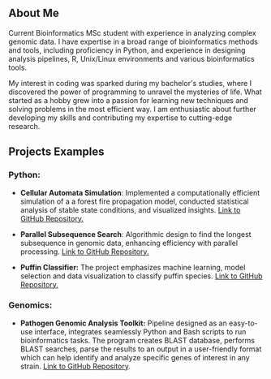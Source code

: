 ## About Me
Current Bioinformatics MSc student with experience in analyzing complex genomic data. I have expertise in a broad range of bioinformatics methods and tools, including proficiency in Python, and experience in designing analysis pipelines, R, Unix/Linux environments and various bioinformatics tools.  
  
My interest in coding was sparked during my bachelor's studies, where I discovered the power of programming to unravel the mysteries of life. What started as a hobby grew into a passion for learning new techniques and solving problems in the most efficient way. I am enthusiastic about further developing my skills and contributing my expertise to cutting-edge research.


## Projects Examples

### Python:
* **Cellular Automata Simulation**: Implemented a computationally efficient simulation of a a forest fire propagation model, conducted statistical analysis of stable state conditions, and visualized insights. [Link to GitHub Repository.](https://github.com/sapir-mardan/CellularAutomataFireModel)
  
* **Parallel Subsequence Search**: Algorithmic design to find the longest subsequence in genomic data, enhancing efficiency with parallel processing. [Link to GitHub Repository.](https://github.com/sapir-mardan/ParallelSubSearch/tree/main)
  
* **Puffin Classifier:** The project emphasizes machine learning, model selection and data visualization to classify puffin species. [Link to GitHub Repository.](https://github.com/sapir-mardan/PuffinClassifier)

### Genomics:
* **Pathogen Genomic Analysis Toolkit:** Pipeline designed as an easy-to-use interface, integrates seamlessly Python and Bash scripts to run bioinformatics tasks.
  The program creates BLAST database, performs BLAST searches, parse the results to an output in a user-friendly format which can help identify and analyze specific genes of interest in any strain. [Link to GitHub Repository](https://github.com/sapir-mardan/pathogen-genomic-analysis-toolkit).

